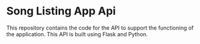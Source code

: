 # Song Listing App Api 

This repository contains the code for the API to support the functioning of the application.
This API is built using Flask and Python.

